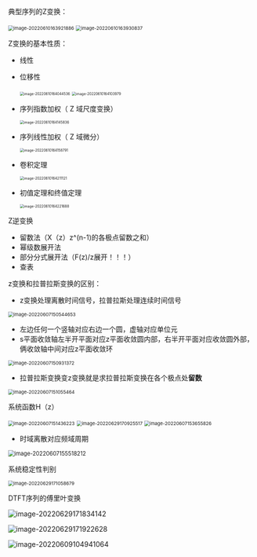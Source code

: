 典型序列的Z变换：

<img src="笔记图片/image-20220610163921886.png" alt="image-20220610163921886" style="zoom:67%;" />

<img src="笔记图片/image-20220610163930837.png" alt="image-20220610163930837" style="zoom:67%;" />

Z变换的基本性质：

* 线性 

* 位移性

  <img src="笔记图片/image-20220610164044536.png" alt="image-20220610164044536" style="zoom:50%;" />

  <img src="笔记图片/image-20220610164103979.png" alt="image-20220610164103979" style="zoom: 50%;" />

* 序列指数加权（ Z 域尺度变换） 

  <img src="笔记图片/image-20220610164145836.png" alt="image-20220610164145836" style="zoom:50%;" />

* 序列线性加权（ Z 域微分）

  <img src="笔记图片/image-20220610164158791.png" alt="image-20220610164158791" style="zoom:50%;" />

* 卷积定理 

  <img src="笔记图片/image-20220610164211121.png" alt="image-20220610164211121" style="zoom:50%;" />

* 初值定理和终值定理

  <img src="笔记图片/image-20220610164221688.png" alt="image-20220610164221688" style="zoom:50%;" />

Z逆变换

* 留数法（X（z）z^(n-1)的各极点留数之和）
* 幂级数展开法
* 部分分式展开法（F(z)/z展开！！！）
* 查表

z变换和拉普拉斯变换的区别：

* z变换处理离散时间信号，拉普拉斯处理连续时间信号

<img src="笔记图片/image-20220607150544653.png" alt="image-20220607150544653" style="zoom:67%;" />

* 左边任何一个竖轴对应右边一个圆，虚轴对应单位元
* s平面收敛轴左半开平面对应z平面收敛圆内部，右半开平面对应收敛圆外部，俩收敛轴中间对应z平面收敛环

<img src="笔记图片/image-20220607150931372.png" alt="image-20220607150931372" style="zoom: 67%;" />

* 拉普拉斯变换变z变换就是求拉普拉斯变换在各个极点处**留数**

<img src="笔记图片/image-20220607151055464.png" alt="image-20220607151055464" style="zoom:67%;" />

系统函数H（z）

<img src="笔记图片/image-20220607151436223.png" alt="image-20220607151436223" style="zoom: 67%;" />

<img src="笔记图片/image-20220629170925517.png" alt="image-20220629170925517" style="zoom:67%;" />

<img src="笔记图片/image-20220607153655826.png" alt="image-20220607153655826" style="zoom:67%;" />

* 时域离散对应频域周期

<img src="笔记图片/image-20220607155518212.png" alt="image-20220607155518212" style="zoom:80%;" />

系统稳定性判别

<img src="笔记图片/image-20220629171058679.png" alt="image-20220629171058679" style="zoom:67%;" />

DTFT序列的傅里叶变换

![image-20220629171834142](笔记图片/image-20220629171834142.png)

![image-20220629171922628](笔记图片/image-20220629171922628.png)

![image-20220609104941064](笔记图片/image-20220609104941064.png)
